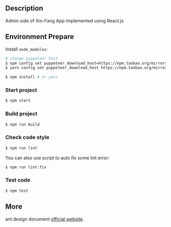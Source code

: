 ## Description

Admin side of Xin-Fang App implemented using React.js

## Environment Prepare

Install `node_modules`:

```bash
# change puppeteer host
$ npm config set puppeteer_download_host=https://npm.taobao.org/mirrors
$ yarn config set puppeteer_download_host https://npm.taobao.org/mirrors

$ npm install # or yarn
```

### Start project

```bash
$ npm start
```

### Build project

```bash
$ npm run build
```

### Check code style

```bash
$ npm run lint
```

You can also use script to auto fix some lint error:

```bash
$ npm run lint:fix
```

### Test code

```bash
$ npm test
```

## More

ant.design document [official website](https://pro.ant.design).
